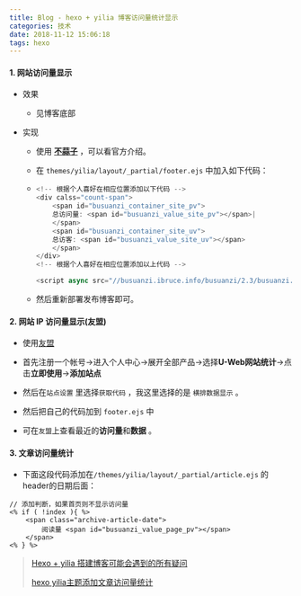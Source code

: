 ```yaml
---
title: Blog - hexo + yilia 博客访问量统计显示
categories: 技术
date: 2018-11-12 15:06:18
tags: hexo
---
```




#### 1. 网站访问量显示 

- 效果

  - 见博客底部

- 实现

  - 使用 **[不蒜子](http://ibruce.info/)** ，可以看官方介绍。

  - 在 `themes/yilia/layout/_partial/footer.ejs` 中加入如下代码：

  - ```js
    <!-- 根据个人喜好在相应位置添加以下代码 -->
    <div calss="count-span">
        <span id="busuanzi_container_site_pv">
        总访问量: <span id="busuanzi_value_site_pv"></span>|
        </span>
        <span id="busuanzi_container_site_uv">
        总访客: <span id="busuanzi_value_site_uv"></span>
        </span>
    </div>
    <!-- 根据个人喜好在相应位置添加以上代码 -->
    
    <script async src="//busuanzi.ibruce.info/busuanzi/2.3/busuanzi.pure.mini.js"></script>
    ```

  - 然后重新部署发布博客即可。



#### 2. 网站 IP 访问量显示(友盟) 

- 使用[友盟](http://www.umeng.com/) 

- 首先注册一个帐号->进入个人中心->展开全部产品->选择**U-Web网站统计**->点击**立即使用**->**添加站点**

- 然后在`站点设置` 里选择`获取代码` ，我这里选择的是 `横排数据显示` 。

- 然后把自己的代码加到 `footer.ejs` 中

- 可在`友盟`上查看最近的**访问量**和**数据** 。


#### 3. 文章访问量统计 

- 下面这段代码添加在`/themes/yilia/layout/_partial/article.ejs` 的header的日期后面：

```ejs
// 添加判断，如果首页则不显示访问量
<% if ( !index ){ %>
    <span class="archive-article-date">
        阅读量 <span id="busuanzi_value_page_pv"></span>
    </span>
<% } %>
```





> [Hexo + yilia 搭建博客可能会遇到的所有疑问](https://meetes.top/2018/01/31/Hexo%20+%20yilia%20%E6%90%AD%E5%BB%BA%E5%8D%9A%E5%AE%A2%E5%8F%AF%E8%83%BD%E4%BC%9A%E9%81%87%E5%88%B0%E7%9A%84%E6%89%80%E6%9C%89%E7%96%91%E9%97%AE/) 
>
> [hexo yilia主题添加文章访问量统计](http://www.lookk.cn/2017/12/09/hexo-yilia%E4%B8%BB%E9%A2%98%E6%B7%BB%E5%8A%A0%E6%96%87%E7%AB%A0%E8%AE%BF%E9%97%AE%E9%87%8F%E7%BB%9F%E8%AE%A1/) 